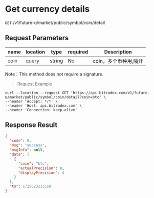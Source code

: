 # Get currency details

`GET` /v1/future-u/market/public/symbol/coin/detail

## Request Parameters

| name   | location    | type     | required | Description          |
|------|-------|--------|----|-------------|
| coin | query | string | No  | coin，多个币种用,隔开 |

Note：This method does not require a signature.

> Request Example

```shell
curl --location --request GET 'https://api.bitradex.com/v1/future-u/market/public/symbol/coin/detail?coin=btc' \
--header 'Accept: */*' \
--header 'Host: api.bitradex.com' \
--header 'Connection: keep-alive'
```

## Response Result

```json
{
  "code": 0,
  "msg": "success",
  "msgInfo": null,
  "data": [
    {
      "coin": "btc",
      "actualPrecision": 8,
      "displayPrecision": 4
    }
  ],
  "ts": 1725623213568
}
```

